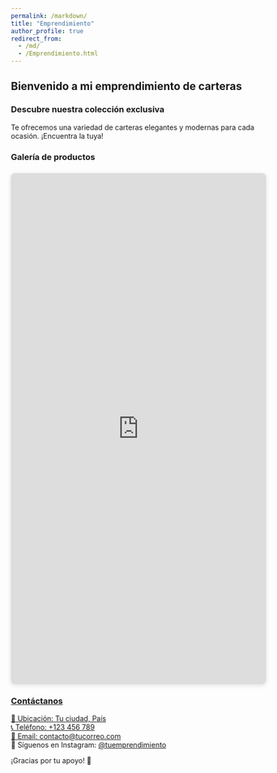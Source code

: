 ```yaml
---
permalink: /markdown/
title: "Emprendimiento"
author_profile: true
redirect_from: 
  - /md/
  - /Emprendimiento.html
--- 
```


## Bienvenido a mi emprendimiento de carteras 

### Descubre nuestra colección exclusiva

Te ofrecemos una variedad de carteras elegantes y modernas para cada ocasión. ¡Encuentra la tuya!

### Galería de productos

<div style="position: relative; width: 100%; height: 0; padding-top: 200.0000%;
 padding-bottom: 0; box-shadow: 0 2px 8px 0 rgba(63,69,81,0.16); margin-top: 1.6em; margin-bottom: 0.9em; overflow: hidden;
 border-radius: 8px; will-change: transform;">
  <iframe loading="lazy" style="position: absolute; width: 100%; height: 100%; top: 0; left: 0; border: none; padding: 0;margin: 0;"
    src="https://www.canva.com/design/DAGg07SmGDI/4VY0x94fVQV4DRxc9pUsiA/view?embed" allowfullscreen="allowfullscreen" allow="fullscreen">
  </iframe>
</div>
<a href="https:&#x2F;&#x2F;www.canva.com&#x2F;design&#x2F;DAGg07SmGDI&#x2F;4VY0x94fVQV4DRxc9pUsiA&#x2F;view?utm_content=DAGg07SmGDI&amp;utm_campaign=designshare&amp;utm_medium=embeds&amp;utm_source=link" target="_blank" rel="noopener">

### Contáctanos

📍 Ubicación: Tu ciudad, País  
📞 Teléfono: +123 456 789  
📩 Email: contacto@tucorreo.com  
📸 Síguenos en Instagram: [@tuemprendimiento](https://www.instagram.com/tuemprendimiento)

¡Gracias por tu apoyo! 🎉
